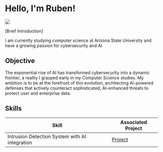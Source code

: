 # Hello, I'm Ruben!
<a href ="https://www.linkedin.com/in/ruben-betabdishoo/"><img src="https://img.shields.io/badge/-LinkedIn-0072b1?&style=for-the-badge&logo=linkedin&logoColor=white" /></a>


[Brief Introduction]

I am currently studying computer science at Arizona State University and have a growing passion for cybersecurity and AI. 

## Objective

The exponential rise of AI has transformed cybersecurity into a dynamic frontier, a reality I grasped early in my Computer Science studies. My ambition is to be at the forefront of this evolution, architecting AI-powered defenses that actively counteract sophisticated, AI-enhanced threats to protect user and enterprise data.

## Skills


| Skill                                         | Associated Project         |
|-----------------------------------------------|----------------------------|
| Intrusion Detection System with AI integration          | <a href="https://google.com">Project</a>|




